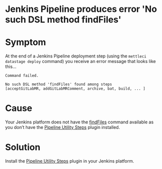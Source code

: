 # Jenkins Pipeline produces error 'No such DSL method findFiles'

# Symptom

At the end of a Jenkins Pipeline deployment step (using the `mettleci datastage deploy` command) you receive an error message that looks like this...

```
Command failed.

No such DSL method 'findFiles' found among steps 
[acceptGitLabMR, addGitLabMRComment, archive, bat, build, ... ]
```

# Cause

Your Jenkins platform does not have the [findFiles](https://www.jenkins.io/doc/pipeline/steps/pipeline-utility-steps/#findfiles-find-files-in-the-workspace) command available as you don’t have the [Pipeline Utility Steps](https://plugins.jenkins.io/pipeline-utility-steps/) plugin installed.

# Solution

Install the [Pipeline Utility Steps](https://plugins.jenkins.io/pipeline-utility-steps/) plugin in your Jenkins platform.